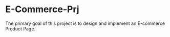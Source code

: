 # E-Commerce-Prj
The primary goal of this project is to design and implement an E-commerce Product Page.
